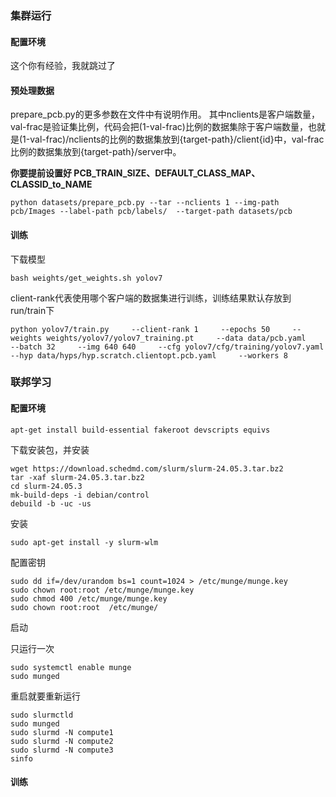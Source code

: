 ### 集群运行

#### 配置环境

这个你有经验，我就跳过了

#### 预处理数据


prepare_pcb.py的更多参数在文件中有说明作用。
其中nclients是客户端数量，val-frac是验证集比例，代码会把(1-val-frac)比例的数据集除于客户端数量，也就是(1-val-frac)/nclients的比例的数据集放到{target-path}/client{id}中，val-frac比例的数据集放到{target-path}/server中。

**你要提前设置好 PCB_TRAIN_SIZE、DEFAULT_CLASS_MAP、CLASSID_to_NAME**


```
python datasets/prepare_pcb.py --tar --nclients 1 --img-path pcb/Images --label-path pcb/labels/  --target-path datasets/pcb
```


#### 训练

下载模型
```
bash weights/get_weights.sh yolov7
```

client-rank代表使用哪个客户端的数据集进行训练，训练结果默认存放到run/train下

```
python yolov7/train.py     --client-rank 1     --epochs 50     --weights weights/yolov7/yolov7_training.pt     --data data/pcb.yaml     --batch 32     --img 640 640     --cfg yolov7/cfg/training/yolov7.yaml     --hyp data/hyps/hyp.scratch.clientopt.pcb.yaml     --workers 8
```


### 联邦学习



#### 配置环境

```
apt-get install build-essential fakeroot devscripts equivs
```



下载安装包，并安装
```
wget https://download.schedmd.com/slurm/slurm-24.05.3.tar.bz2
tar -xaf slurm-24.05.3.tar.bz2
cd slurm-24.05.3
mk-build-deps -i debian/control
debuild -b -uc -us
```


安装
```
sudo apt-get install -y slurm-wlm
```


配置密钥
```
sudo dd if=/dev/urandom bs=1 count=1024 > /etc/munge/munge.key
sudo chown root:root /etc/munge/munge.key
sudo chmod 400 /etc/munge/munge.key
sudo chown root:root  /etc/munge/
```



启动

只运行一次
```
sudo systemctl enable munge
sudo munged
```


重启就要重新运行
```
sudo slurmctld
sudo munged
sudo slurmd -N compute1
sudo slurmd -N compute2
sudo slurmd -N compute3
sinfo
```



#### 训练

```

```






